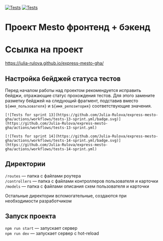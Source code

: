 [![Tests](https://github.com/Julia-Rulova/express-mesto-gha/actions/workflows/tests-13-sprint.yml/badge.svg)](https://github.com/Julia-Rulova/express-mesto-gha/actions/workflows/tests-13-sprint.yml) [![Tests](https://github.com/Julia-Rulova/express-mesto-gha/actions/workflows/tests-14-sprint.yml/badge.svg)](https://github.com/Julia-Rulova/express-mesto-gha/actions/workflows/tests-14-sprint.yml)
# Проект Mesto фронтенд + бэкенд

# Ссылка на проект
https://julia-rulova.github.io/express-mesto-gha/


## Настройка бейджей статуса тестов
Перед началом работы над проектом рекомендуется исправить бейджи, отражающие статус прохождения тестов.
Для этого замените разметку бейджей на следующий фрагмент, подставив вместо `${имя_пользователя}` и `${имя_репозитория}` соответствующие значения.

```
[![Tests for sprint 13](https://github.com/Julia-Rulova/express-mesto-gha/actions/workflows/tests-13-sprint.yml/badge.svg)](https://github.com/Julia-Rulova/express-mesto-gha/actions/workflows/tests-13-sprint.yml) 

[![Tests for sprint 14](https://github.com/Julia-Rulova/express-mesto-gha/actions/workflows/tests-14-sprint.yml/badge.svg)](https://github.com/Julia-Rulova/express-mesto-gha/actions/workflows/tests-14-sprint.yml)
```


## Директории

`/routes` — папка с файлами роутера  
`/controllers` — папка с файлами контроллеров пользователя и карточки   
`/models` — папка с файлами описания схем пользователя и карточки  
  
Остальные директории вспомогательные, создаются при необходимости разработчиком

## Запуск проекта

`npm run start` — запускает сервер   
`npm run dev` — запускает сервер с hot-reload

